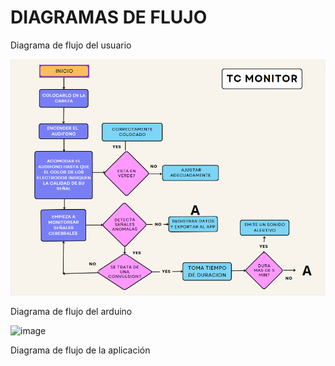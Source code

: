 # DIAGRAMAS DE FLUJO

Diagrama de flujo del usuario

![image](https://github.com/JosephOviedo/Proyecto_de_Funbio/blob/main/Imagenes/DF%20USUARIO.png)

Diagrama de flujo del arduino

![image](https://github.com/JosephOviedo/Proyecto_de_Funbio/assets/143360320/b8166a93-a28c-4a34-9a4e-c97318eaeafb)

Diagrama de flujo de la aplicación

